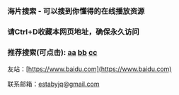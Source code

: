 ### 海片搜索 - 可以搜到你懂得的在线播放资源

### 请Ctrl+D收藏本网页地址，确保永久访问

### 推荐搜索(可点击): [aa](https://www.baidu.com/s?wd=aa) [bb](https://www.baidu.com/s?wd=bb) [cc](https://www.baidu.com/s?wd=cc)

友站：[https://www.baidu.com](https://www.baidu.com)

联系邮箱：[estabyjq@gmail.com](estabyjq@gmail.com)